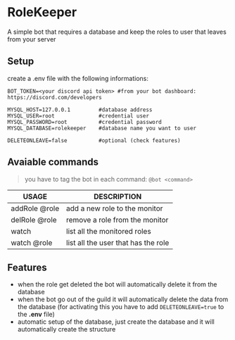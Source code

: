 # RoleKeeper
A simple bot that requires a database and keep the roles to user that leaves from your server 

## Setup

create a .env file with the following informations:

    BOT_TOKEN=<your discord api token> #from your bot dashboard: https://discord.com/developers

    MYSQL_HOST=127.0.0.1         #database address
    MYSQL_USER=root              #credential user
    MYSQL_PASSWORD=root          #credential password
    MYSQL_DATABASE=rolekeeper    #database name you want to user

    DELETEONLEAVE=false          #optional (check features)


## Avaiable commands

>you have to tag the bot in each command: `@bot <command>`


| USAGE         | DESCRIPTION                         |
|---------------|-------------------------------------|
| addRole @role | add a new role to the monitor       |
| delRole @role | remove a role from the monitor      |
| watch         | list all the monitored roles        |
| watch @role   | list all the user that has the role |


## Features

 - when the role get deleted the bot will automatically delete it from the database
 - when the bot go out of the guild it will automatically delete the data from the database (for activating this you have to add `DELETEONLEAVE=true` to the **.env** file)
 - automatic setup of the database, just create the database and it will automatically create the structure